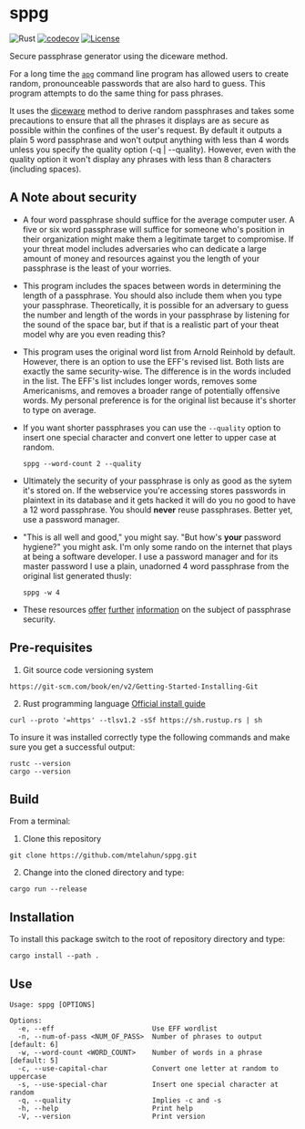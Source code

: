 # sppg
![Rust](https://github.com/mtelahun/sppg/actions/workflows/rust.yml/badge.svg)
[![codecov](https://codecov.io/gh/mtelahun/sppg/branch/main/graph/badge.svg?token=A1P9I5E2LU)](https://codecov.io/gh/trevi-software/rhodos)
[![License](https://img.shields.io/badge/License-BSD_2--Clause-orange.svg)](https://opensource.org/licenses/BSD-2-Clause)

Secure passphrase generator using the diceware method.

For a long time the [`apg`](https://github.com/jabenninghoff/apg) command line program has allowed users to create random, pronounceable passwords that are also hard to guess. This program attempts to do the same thing for pass phrases.

It uses the [diceware](https://theworld.com/~reinhold/diceware.html) method to derive random passphrases and takes some precautions to ensure that all the phrases it displays are as secure as possible within the confines of the user's request. By default it outputs a plain 5 word passphrase and won't output anything with less than 4 words unless you specify the quality option (-q | --quality). However, even with the quality option it won't display any phrases with less than 8 characters (including spaces).

A Note about security
---
- A four word passphrase should suffice for the average computer user. A five or six word passphrase will suffice for someone who's position in their organization might make them a legitimate target to compromise. If your threat model includes adversaries who can dedicate a large amount of money and resources against you the length of your passphrase is the least of your worries.
- This program includes the spaces between words in determining the length of a passphrase. You should also include them when you type your passphrase. Theoretically, it is possible for an adversary to guess the number and length of the words in your passphrase by listening for the sound of the space bar, but if that is a realistic part of your theat model why are you even reading this?
- This program uses the original word list from Arnold Reinhold by default. However, there is an option to use the EFF's revised list. Both lists are exactly the same security-wise. The difference is in the words included in the list. The EFF's list includes longer words, removes some Americanisms, and removes a broader range of potentially offensive words. My personal preference is for the original list because it's shorter to type on average.
- If you want shorter passphrases you can use the `--quality` option to insert one special character and convert one letter to upper case at random.

    `sppg --word-count 2 --quality`

- Ultimately the security of your passphrase is only as good as the sytem it's stored on. If the webservice you're accessing stores passwords in plaintext in its database and it gets hacked it will do you no good to have a 12 word passphrase. You should **never** reuse passphrases. Better yet, use a password manager.
- "This is all well and good," you might say. "But how's **your** password hygiene?" you might ask. I'm only some rando on the internet that plays at being a software developer. I use a password manager and for its master password I use a plain, unadorned 4 word passphrase from the original list generated thusly:

    `sppg -w 4`

- These resources [offer](https://xkcd.com/936/) [further]((https://palant.info/2023/01/30/password-strength-explained/)) [information](https://proton.me/blog/protonmail-com-blog-password-vs-passphrase) on the subject of passphrase security.

Pre-requisites
--------------
1. Git source code versioning system

`https://git-scm.com/book/en/v2/Getting-Started-Installing-Git`

2. Rust programming language [Official install guide](https://www.rust-lang.org/tools/install)

`curl --proto '=https' --tlsv1.2 -sSf https://sh.rustup.rs | sh`

To insure it was installed correctly type the following commands and make sure you get a successful output:
```
rustc --version
cargo --version
```

Build
-----
From a terminal:
1. Clone this repository

```git clone https://github.com/mtelahun/sppg.git```

2. Change into the cloned directory and type:

```cargo run --release```

Installation
------------
To install this package switch to the root of repository directory and type:

`cargo install --path .`

Use
---
```
Usage: sppg [OPTIONS]

Options:
  -e, --eff                        Use EFF wordlist
  -n, --num-of-pass <NUM_OF_PASS>  Number of phrases to output [default: 6]
  -w, --word-count <WORD_COUNT>    Number of words in a phrase [default: 5]
  -c, --use-capital-char           Convert one letter at random to uppercase
  -s, --use-special-char           Insert one special character at random
  -q, --quality                    Implies -c and -s
  -h, --help                       Print help
  -V, --version                    Print version
```
